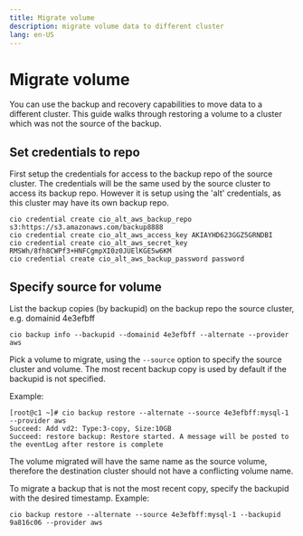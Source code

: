 ```yaml
---
title: Migrate volume
description: migrate volume data to different cluster
lang: en-US
---
```


# Migrate volume 

You can use the backup and recovery capabilities to move data to a different cluster. This guide walks through restoring a volume to a cluster which was not the source of the backup.

## Set credentials to repo 

First setup the credentials for access to the backup repo of the source cluster. The credentials will be the same used by the source cluster to access its backup repo. However it is setup using the 'alt' credentials, as this cluster may have its own backup repo. 

```
cio credential create cio_alt_aws_backup_repo s3:https://s3.amazonaws.com/backup8888
cio credential create cio_alt_aws_access_key AKIAYHD623GGZ5GRNDBI
cio credential create cio_alt_aws_secret_key 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
cio credential create cio_alt_aws_backup_password password
```

## Specify source for volume

List the backup copies (by backupid) on the backup repo the source cluster, e.g. domainid 4e3efbff

```
cio backup info --backupid --domainid 4e3efbff --alternate --provider aws
```

Pick a volume to migrate, using the `--source` option to specify the source cluster and volume. The most recent backup copy is used by default if the backupid is not specified. 

Example:

```
[root@c1 ~]# cio backup restore --alternate --source 4e3efbff:mysql-1 --provider aws
Succeed: Add vd2: Type:3-copy, Size:10GB
Succeed: restore backup: Restore started. A message will be posted to the eventLog after restore is complete
```

The volume migrated will have the same name as the source volume, therefore the destination cluster should not have a conflicting volume name. 


To migrate a backup that is not the most recent copy, specify the backupid with the desired timestamp. Example: 

```
cio backup restore --alternate --source 4e3efbff:mysql-1 --backupid 9a816c06 --provider aws
```

